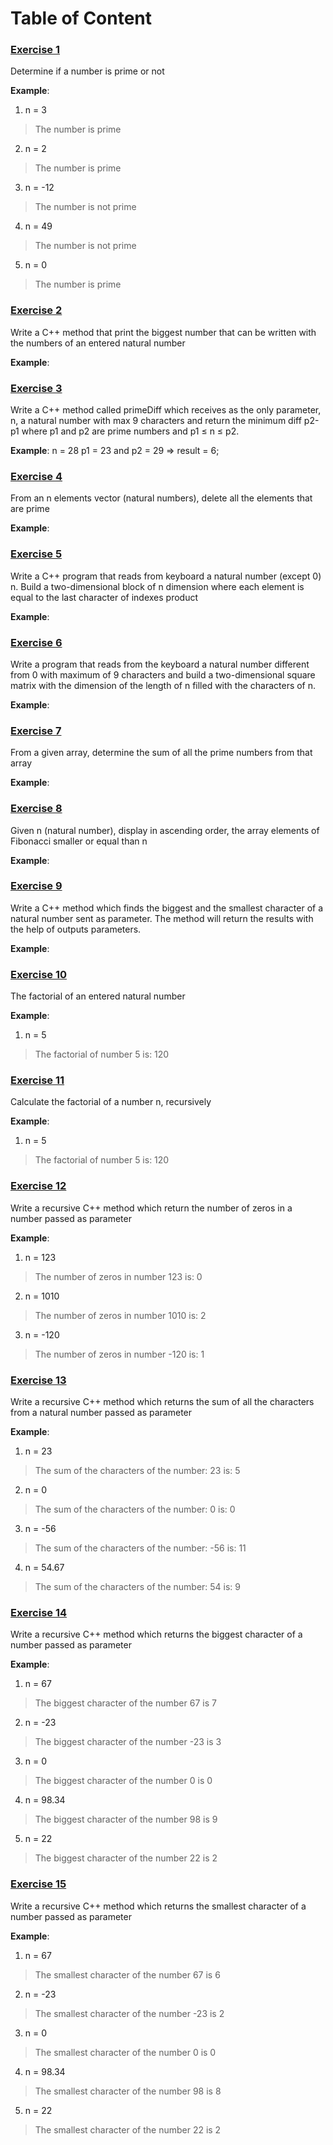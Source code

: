 # Table of Content

### [Exercise 1](https://github.com/ceoca-ovidiu/c-plus-plus/blob/main/1/exercise1.cpp)

Determine if a number is prime or not

**Example**:

1. n = 3

> The number is prime

2. n = 2

> The number is prime

3. n = -12

> The number is not prime

4. n = 49

> The number is not prime

5. n = 0

> The number is prime

### [Exercise 2](https://github.com/ceoca-ovidiu/c-plus-plus/blob/main/2/exercise2.cpp)

Write a C++ method that print the biggest number that can be written with the numbers of an entered natural number

**Example**:

### [Exercise 3](https://github.com/ceoca-ovidiu/c-plus-plus/blob/main/3/exercise3.cpp)

Write a C++ method called primeDiff which receives as the only parameter, n, a natural number with max 9 characters and
return the minimum diff p2-p1 where p1 and p2 are prime numbers and p1 ≤ n ≤ p2.

**Example**: n = 28 p1 = 23 and p2 = 29 => result = 6;

### [Exercise 4](https://github.com/ceoca-ovidiu/c-plus-plus/blob/main/4/exercise4.cpp)

From an n elements vector (natural numbers), delete all the elements that are prime

**Example**:

### [Exercise 5](https://github.com/ceoca-ovidiu/c-plus-plus/blob/main/5/exercise5.cpp)

Write a C++ program that reads from keyboard a natural number (except 0) n. Build a two-dimensional block of n dimension
where each element is equal to the last character of indexes product

**Example**:

### [Exercise 6](https://github.com/ceoca-ovidiu/c-plus-plus/blob/main/6/exercise6.cpp)

Write a program that reads from the keyboard a natural number different from 0 with maximum of 9 characters and build a
two-dimensional square matrix with the dimension of the length of n filled with the characters of n.

**Example**:

### [Exercise 7](https://github.com/ceoca-ovidiu/c-plus-plus/blob/main/7/exercise7.cpp)

From a given array, determine the sum of all the prime numbers from that array

**Example**:

### [Exercise 8](https://github.com/ceoca-ovidiu/c-plus-plus/blob/main/8/exercise8.cpp)

Given n (natural number), display in ascending order, the array elements of Fibonacci smaller or equal than n

**Example**:

### [Exercise 9](https://github.com/ceoca-ovidiu/c-plus-plus/blob/main/9/exercise9.cpp)

Write a C++ method which finds the biggest and the smallest character of a natural number sent as parameter. The method
will return the results with the help of outputs parameters.

**Example**:

### [Exercise 10](https://github.com/ceoca-ovidiu/c-plus-plus/blob/main/10/exercise10.cpp)

The factorial of an entered natural number

**Example**:

1. n = 5

> The factorial of number 5 is: 120

### [Exercise 11]()

Calculate the factorial of a number n, recursively

**Example**:

1. n = 5

> The factorial of number 5 is: 120

### [Exercise 12]()

Write a recursive C++ method which return the number of zeros in a number passed as parameter

**Example**:

1. n = 123

> The number of zeros in number 123 is: 0

2. n = 1010

> The number of zeros in number 1010 is: 2

3. n = -120

> The number of zeros in number -120 is: 1

### [Exercise 13]()

Write a recursive C++ method which returns the sum of all the characters from a natural number passed as parameter

**Example**:

1. n = 23

> The sum of the characters of the number: 23 is: 5

2. n = 0

> The sum of the characters of the number: 0 is: 0

3. n = -56

> The sum of the characters of the number: -56 is: 11

4. n = 54.67

> The sum of the characters of the number: 54 is: 9

### [Exercise 14]()

Write a recursive C++ method which returns the biggest character of a number passed as parameter

**Example**:

1. n = 67

> The biggest character of the number 67 is 7

2. n = -23

> The biggest character of the number -23 is 3

3. n = 0

> The biggest character of the number 0 is 0

4. n = 98.34

> The biggest character of the number 98 is 9

5. n = 22

> The biggest character of the number 22 is 2

### [Exercise 15]()

Write a recursive C++ method which returns the smallest character of a number passed as parameter

**Example**:

1. n = 67

> The smallest character of the number 67 is 6

2. n = -23

> The smallest character of the number -23 is 2

3. n = 0

> The smallest character of the number 0 is 0

4. n = 98.34

> The smallest character of the number 98 is 8

5. n = 22

> The smallest character of the number 22 is 2